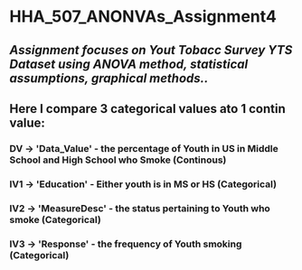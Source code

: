 # HHA_507_ANONVAs_Assignment4

## *Assignment focuses on Yout Tobacc Survey YTS Dataset using ANOVA method, statistical assumptions, graphical methods..*
## Here I compare 3 categorical values ato 1 contin value:
### DV -> 'Data_Value' - the percentage of Youth in US in Middle School and High School who Smoke (Continous)
### IV1 -> 'Education'  - Either youth is in MS or HS (Categorical)
### IV2 -> 'MeasureDesc' - the status pertaining to Youth who smoke (Categorical)
### IV3 -> 'Response' - the frequency of Youth smoking (Categorical)